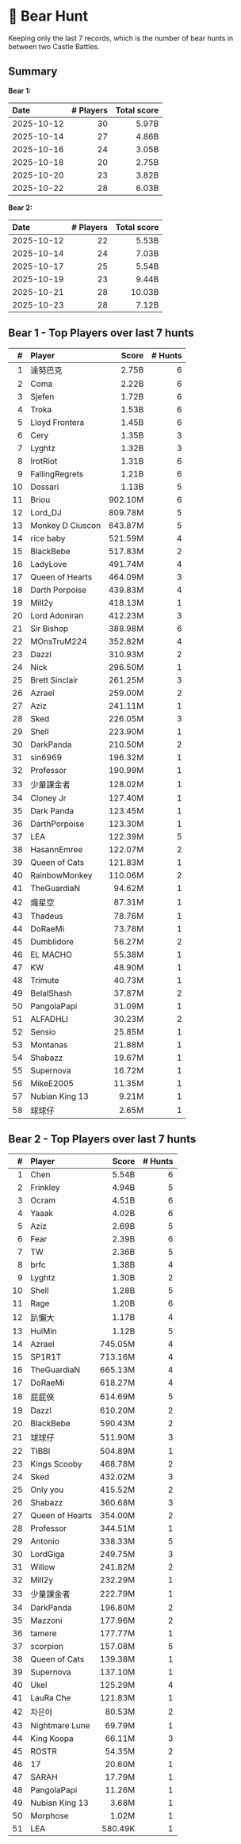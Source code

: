 # 🐻 Bear Hunt

Keeping only the last 7 records, which is the number of bear hunts in between two Castle Battles.

## Summary

**Bear 1:**

<!-- [[[cog
from analysis import summary, as_markdown_table
print(
  as_markdown_table(
    summary(bear=1),
    columns=["Date", "# Players", "Total score"],
    justifys=["left", "right", "right"],
  )
)
]]] -->

| Date | # Players | Total score |
| :--- | ---: | ---: |
| 2025-10-12 | 30 | 5.97B |
| 2025-10-14 | 27 | 4.86B |
| 2025-10-16 | 24 | 3.05B |
| 2025-10-18 | 20 | 2.75B |
| 2025-10-20 | 23 | 3.82B |
| 2025-10-22 | 28 | 6.03B |

<!-- [[[end]]] -->

**Bear 2:**

<!-- [[[cog
from analysis import summary, as_markdown_table
print(
  as_markdown_table(
    summary(bear=2),
    columns=["Date", "# Players", "Total score"],
    justifys=["left", "right", "right"],
  )
)
]]] -->

| Date | # Players | Total score |
| :--- | ---: | ---: |
| 2025-10-12 | 22 | 5.53B |
| 2025-10-14 | 24 | 7.03B |
| 2025-10-17 | 25 | 5.54B |
| 2025-10-19 | 23 | 9.44B |
| 2025-10-21 | 28 | 10.03B |
| 2025-10-23 | 28 | 7.12B |

<!-- [[[end]]] -->

## Bear 1 - Top Players over last 7 hunts

<!-- [[[cog
from analysis import players_records, as_markdown_table
print(
  as_markdown_table(
    players_records(bear=1, n_lasts=7),
    columns=["#", "Player", "Score", "# Hunts"],
    justifys=["right", "left", "right", "right"],
  )
)
]]] -->

| # | Player | Score | # Hunts |
| ---: | :--- | ---: | ---: |
| 1 | 達努巴克 | 2.75B | 6 |
| 2 | Coma | 2.22B | 6 |
| 3 | Sjefen | 1.72B | 6 |
| 4 | Troka | 1.53B | 6 |
| 5 | Lloyd Frontera | 1.45B | 6 |
| 6 | Cery | 1.35B | 3 |
| 7 | Lyghtz | 1.32B | 3 |
| 8 | IrotRiot | 1.31B | 6 |
| 9 | FallingRegrets | 1.21B | 6 |
| 10 | Dossari | 1.13B | 5 |
| 11 | Briou | 902.10M | 6 |
| 12 | Lord_DJ | 809.78M | 5 |
| 13 | Monkey D Ciuscon | 643.87M | 5 |
| 14 | rice baby | 521.59M | 4 |
| 15 | BlackBebe | 517.83M | 2 |
| 16 | LadyLove | 491.74M | 4 |
| 17 | Queen of Hearts | 464.09M | 3 |
| 18 | Darth Porpoise | 439.83M | 4 |
| 19 | Mill2y | 418.13M | 1 |
| 20 | Lord Adoniran | 412.23M | 3 |
| 21 | Sir Bishop | 388.98M | 6 |
| 22 | MOnsTruM224 | 352.82M | 4 |
| 23 | Dazzl | 310.93M | 2 |
| 24 | Nick | 296.50M | 1 |
| 25 | Brett Sinclair | 261.25M | 3 |
| 26 | Azrael | 259.00M | 2 |
| 27 | Aziz | 241.11M | 1 |
| 28 | Sked | 226.05M | 3 |
| 29 | Shell | 223.90M | 1 |
| 30 | DarkPanda | 210.50M | 2 |
| 31 | sin6969 | 196.32M | 1 |
| 32 | Professor | 190.99M | 1 |
| 33 | 少量課金者 | 128.02M | 1 |
| 34 | Cloney Jr | 127.40M | 1 |
| 35 | Dark Panda | 123.45M | 1 |
| 36 | DarthPorpoise | 123.30M | 1 |
| 37 | LEA | 122.39M | 5 |
| 38 | HasannEmree | 122.07M | 2 |
| 39 | Queen of Cats | 121.83M | 1 |
| 40 | RainbowMonkey | 110.06M | 2 |
| 41 | TheGuardiaN | 94.62M | 1 |
| 42 | 熾星空 | 87.31M | 1 |
| 43 | Thadeus | 78.76M | 1 |
| 44 | DoRaeMi | 73.78M | 1 |
| 45 | Dumblidore | 56.27M | 2 |
| 46 | EL MACHO | 55.38M | 1 |
| 47 | KW | 48.90M | 1 |
| 48 | Trimute | 40.73M | 1 |
| 49 | BelalShash | 37.87M | 2 |
| 50 | PangolaPapi | 31.09M | 1 |
| 51 | ALFADHLI | 30.23M | 2 |
| 52 | Sensio | 25.85M | 1 |
| 53 | Montanas | 21.88M | 1 |
| 54 | Shabazz | 19.67M | 1 |
| 55 | Supernova | 16.72M | 1 |
| 56 | MikeE2005 | 11.35M | 1 |
| 57 | Nubian King 13 | 9.21M | 1 |
| 58 | 球球仔 | 2.65M | 1 |

<!-- [[[end]]] -->

## Bear 2 - Top Players over last 7 hunts

<!-- [[[cog
from analysis import players_records, as_markdown_table
print(
  as_markdown_table(
    players_records(bear=2, n_lasts=7),
    columns=["#", "Player", "Score", "# Hunts"],
    justifys=["right", "left", "right", "right"],
  )
)
]]] -->

| # | Player | Score | # Hunts |
| ---: | :--- | ---: | ---: |
| 1 | Chen | 5.54B | 6 |
| 2 | Frinkley | 4.94B | 5 |
| 3 | Ocram | 4.51B | 6 |
| 4 | Yaaak | 4.02B | 6 |
| 5 | Aziz | 2.69B | 5 |
| 6 | Fear | 2.39B | 6 |
| 7 | TW | 2.36B | 5 |
| 8 | brfc | 1.38B | 4 |
| 9 | Lyghtz | 1.30B | 2 |
| 10 | Shell | 1.28B | 5 |
| 11 | Rage | 1.20B | 6 |
| 12 | 趴懶大 | 1.17B | 4 |
| 13 | HuiMin | 1.12B | 5 |
| 14 | Azrael | 745.05M | 4 |
| 15 | SP1R1T | 713.16M | 4 |
| 16 | TheGuardiaN | 665.13M | 4 |
| 17 | DoRaeMi | 618.27M | 4 |
| 18 | 屁屁俠 | 614.69M | 5 |
| 19 | Dazzl | 610.20M | 2 |
| 20 | BlackBebe | 590.43M | 2 |
| 21 | 球球仔 | 511.90M | 3 |
| 22 | TIBBI | 504.89M | 1 |
| 23 | Kings Scooby | 468.78M | 2 |
| 24 | Sked | 432.02M | 3 |
| 25 | Only you | 415.52M | 2 |
| 26 | Shabazz | 360.68M | 3 |
| 27 | Queen of Hearts | 354.00M | 2 |
| 28 | Professor | 344.51M | 1 |
| 29 | Antonio | 338.33M | 5 |
| 30 | LordGiga | 249.75M | 3 |
| 31 | Willow | 241.82M | 2 |
| 32 | Mill2y | 232.29M | 1 |
| 33 | 少量課金者 | 222.79M | 1 |
| 34 | DarkPanda | 196.80M | 2 |
| 35 | Mazzoni | 177.96M | 2 |
| 36 | tamere | 177.77M | 1 |
| 37 | scorpion | 157.08M | 5 |
| 38 | Queen of Cats | 139.38M | 1 |
| 39 | Supernova | 137.10M | 1 |
| 40 | Ukel | 125.29M | 4 |
| 41 | LauRa Che | 121.83M | 1 |
| 42 | 차은아 | 80.53M | 2 |
| 43 | Nightmare Lune | 69.79M | 1 |
| 44 | King Koopa | 66.11M | 3 |
| 45 | ROSTR | 54.35M | 2 |
| 46 | 17 | 20.60M | 1 |
| 47 | SARAH | 17.79M | 1 |
| 48 | PangolaPapi | 11.26M | 1 |
| 49 | Nubian King 13 | 3.68M | 1 |
| 50 | Morphose | 1.02M | 1 |
| 51 | LEA | 580.49K | 1 |

<!-- [[[end]]] -->
